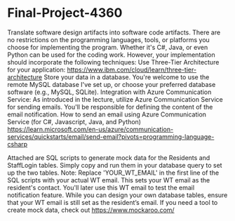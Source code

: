 # Final-Project-4360
Translate software design artifacts into software code artifacts. 
There are no restrictions on the programming languages, tools, or platforms you choose for implementing the program. Whether it's C#, Java, or even Python can be used for the coding work. However, your implementation should incorporate the following techniques:
Use Three-Tier Architecture for your application:  https://www.ibm.com/cloud/learn/three-tier-architecture
Store your data in a database. You're welcome to use the remote MySQL database I've set up, or choose your preferred database software (e.g., MySQL, SQLite).
Integration with Azure Communication Service: As introduced in the lecture, utilize Azure Communication Service for sending emails. You'll be responsible for defining the content of the email notification.
How to send an email using Azure Communication Service (for C#, Javascript, Java, and Python)
https://learn.microsoft.com/en-us/azure/communication-services/quickstarts/email/send-email?pivots=programming-language-csharp

Attached are SQL scripts to generate mock data for the Residents and StaffLogin tables. Simply copy and run them in your database query to set up the two tables. 
Note: Replace 'YOUR_WT_EMAIL' in the first line of the SQL scripts with your actual WT email. This sets your WT email as the resident's contact. You'll later use this WT email to test the email notification feature.
While you can design your own database tables, ensure that your WT email is still set as the resident’s email. If you need a tool to create mock data, check out https://www.mockaroo.com/

